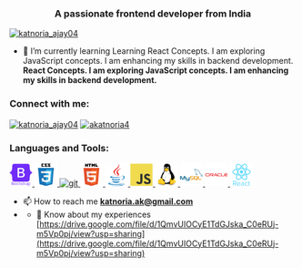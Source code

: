 <!--
**akatnoria/akatnoria** is a ✨ _special_ ✨ repository because its `README.md` (this file) appears on your GitHub profile.
-->

<h3 align="center">A passionate frontend developer from India</h3>

<p align="left"> <a href="https://twitter.com/katnoria_ajay04" target="blank"><img src="https://img.shields.io/twitter/follow/katnoria_ajay04?logo=twitter&style=for-the-badge" alt="katnoria_ajay04" /></a> </p>

- 🌱 I’m currently learning Learning React Concepts. I am exploring JavaScript concepts. I am enhancing my skills in backend development. **React Concepts. I am exploring JavaScript concepts. I am enhancing my skills in backend development.**

<h3 align="left">Connect with me:</h3>
<p align="left">
<a href="https://twitter.com/katnoria_ajay04" target="blank"><img align="center" src="https://raw.githubusercontent.com/rahuldkjain/github-profile-readme-generator/master/src/images/icons/Social/twitter.svg" alt="katnoria_ajay04" height="30" width="40" /></a>
<a href="https://linkedin.com/in/akatnoria4" target="blank"><img align="center" src="https://raw.githubusercontent.com/rahuldkjain/github-profile-readme-generator/master/src/images/icons/Social/linked-in-alt.svg" alt="akatnoria4" height="30" width="40" /></a>
</p>

<h3 align="left">Languages and Tools:</h3>
<p align="left"> <a href="https://getbootstrap.com" target="_blank" rel="noreferrer"> <img src="https://raw.githubusercontent.com/devicons/devicon/master/icons/bootstrap/bootstrap-plain-wordmark.svg" alt="bootstrap" width="40" height="40"/> </a> <a href="https://www.w3schools.com/css/" target="_blank" rel="noreferrer"> <img src="https://raw.githubusercontent.com/devicons/devicon/master/icons/css3/css3-original-wordmark.svg" alt="css3" width="40" height="40"/> </a> <a href="https://git-scm.com/" target="_blank" rel="noreferrer"> <img src="https://www.vectorlogo.zone/logos/git-scm/git-scm-icon.svg" alt="git" width="40" height="40"/> </a> <a href="https://www.w3.org/html/" target="_blank" rel="noreferrer"> <img src="https://raw.githubusercontent.com/devicons/devicon/master/icons/html5/html5-original-wordmark.svg" alt="html5" width="40" height="40"/> </a> <a href="https://www.java.com" target="_blank" rel="noreferrer"> <img src="https://raw.githubusercontent.com/devicons/devicon/master/icons/java/java-original.svg" alt="java" width="40" height="40"/> </a> <a href="https://developer.mozilla.org/en-US/docs/Web/JavaScript" target="_blank" rel="noreferrer"> <img src="https://raw.githubusercontent.com/devicons/devicon/master/icons/javascript/javascript-original.svg" alt="javascript" width="40" height="40"/> </a> <a href="https://www.linux.org/" target="_blank" rel="noreferrer"> <img src="https://raw.githubusercontent.com/devicons/devicon/master/icons/linux/linux-original.svg" alt="linux" width="40" height="40"/> </a> <a href="https://www.mysql.com/" target="_blank" rel="noreferrer"> <img src="https://raw.githubusercontent.com/devicons/devicon/master/icons/mysql/mysql-original-wordmark.svg" alt="mysql" width="40" height="40"/> </a> <a href="https://www.oracle.com/" target="_blank" rel="noreferrer"> <img src="https://raw.githubusercontent.com/devicons/devicon/master/icons/oracle/oracle-original.svg" alt="oracle" width="40" height="40"/> </a> <a href="https://reactjs.org/" target="_blank" rel="noreferrer"> <img src="https://raw.githubusercontent.com/devicons/devicon/master/icons/react/react-original-wordmark.svg" alt="react" width="40" height="40"/> </a> </p>

- 📫 How to reach me **katnoria.ak@gmail.com**
- - 📄 Know about my experiences [https://drive.google.com/file/d/1QmvUIOCyE1TdGJska_C0eRUj-m5Vp0pj/view?usp=sharing](https://drive.google.com/file/d/1QmvUIOCyE1TdGJska_C0eRUj-m5Vp0pj/view?usp=sharing)
